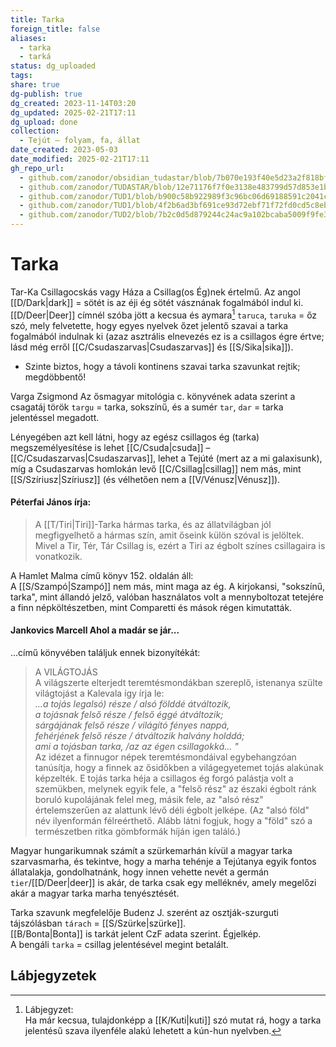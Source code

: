```yaml
---
title: Tarka
foreign_title: false
aliases:
  - tarka
  - tarká
status: dg_uploaded
tags: 
share: true
dg-publish: true
dg_created: 2023-11-14T03:20
dg_updated: 2025-02-21T17:11
dg_upload: done
collection:
  - Tejút – folyam, fa, állat
date_created: 2023-05-03
date_modified: 2025-02-21T17:11
gh_repo_url:
  - github.com/zanodor/obsidian_tudastar/blob/7b070e193f40e5d23a2f818bf803593fb05aaed9/T/Tarka.md
  - github.com/zanodor/TUDASTAR/blob/12e71176f7f0e3138e483799d57d853e1bed8a4e/T/Tarka.md
  - github.com/zanodor/TUD1/blob/b900c58b922989f3c96bc06d69188591c2041c82/T/Tarka.md
  - github.com/zanodor/TUD1/blob/4f2b6ad3bf691ce93d72ebf71f72fd0cd5c8eb69/T/Tarka.md
  - github.com/zanodor/TUD2/blob/7b2c0d5d879244c24ac9a102bcaba5009f9fe3a5/T/Tarka.md
---
```


# Tarka

Tar-Ka Csillagocskás vagy Háza a Csillag(os Ég)nek értelmű. Az angol [[D/Dark\|dark]] = sötét is az éji ég sötét vásznának fogalmából indul ki.  
[[D/Deer\|Deer]] címnél szóba jött a kecsua és aymara[^1] `taruca`, `taruka` = őz szó, mely felvetette, hogy egyes nyelvek őzet jelentő szavai a tarka fogalmából indulnak ki (azaz asztrális elnevezés ez is a csillagos égre értve; lásd még erről [[C/Csudaszarvas\|Csudaszarvas]] és [[S/Sika\|sika]]).  
- Szinte biztos, hogy a távoli kontinens szavai tarka szavunkat rejtik; megdöbbentő!  

Varga Zsigmond Az ősmagyar mitológia c. könyvének adata szerint a csagatáj török `targu` = tarka, sokszínű, és a sumér `tar`, `dar` = tarka jelentéssel megadott.

Lényegében azt kell látni, hogy az egész csillagos ég (tarka) megszemélyesítése is lehet [[C/Csuda\|csuda]] – [[C/Csudaszarvas\|Csudaszarvas]], lehet a Tejúté (mert az a mi galaxisunk), míg a Csudaszarvas homlokán levő [[C/Csillag\|csillag]] nem más, mint [[S/Szíriusz\|Szíriusz]] (és vélhetően nem a [[V/Vénusz\|Vénusz]]).  

#### Péterfai János írja:

> A [[T/Tiri\|Tiri]]-Tarka hármas tarka, és az állatvilágban jól megfigyelhető a hármas szín, amit őseink külön szóval is jelöltek. Mivel a Tir, Tér, Tár Csillag is, ezért a Tiri az égbolt színes csillagaira is vonatkozik.  

A Hamlet Malma című könyv 152. oldalán áll:  
A [[S/Szampó\|Szampó]] nem más, mint maga az ég. A kirjokansi, "sokszínű, tarka", mint állandó jelző, valóban használatos volt a mennyboltozat tetejére a finn népköltészetben, mint Comparetti és mások régen kimutatták.  

#### Jankovics Marcell Ahol a madár se jár...

...című könyvében találjuk ennek bizonyítékát:  
> A VILÁGTOJÁS  
> A világszerte elterjedt teremtésmondákban szereplő, istenanya szülte világtojást a Kalevala így írja le:  
> *...a tojás legalsó) része / alsó földdé átváltozik,  
> a tojásnak felső része / felső éggé átváltozik;  
> sárgájának felső része / világító fényes nappá,  
> fehérjének felső része / átváltozik halvány holddá;  
> ami a tojásban tarka, /az az égen csillagokká... "*  
> Az idézet a finnugor népek teremtésmondáival egybehangzóan tanúsítja, hogy a finnek az ősidőkben a világegyetemet tojás alakúnak képzelték. E tojás tarka héja a csillagos ég forgó palástja volt a szemükben, melynek egyik fele, a "felső rész" az északi égbolt ránk boruló kupolájának felel meg, másik fele, az "alsó rész" értelemszerűen az alattunk lévő déli égbolt jelképe. (Az "alsó föld" név ilyenformán félreérthető. Alább látni fogjuk, hogy a "föld" szó a természetben ritka gömbformák híján igen találó.)  

Magyar hungarikumnak számít a szürkemarhán kívül a magyar tarka szarvasmarha, és tekintve, hogy a marha tehénje a Tejútanya egyik fontos állatalakja, gondolhatnánk, hogy innen vehette nevét a germán `tier`/[[D/Deer\|deer]] is akár, de tarka csak egy melléknév, amely megelőzi akár a magyar tarka marha tenyésztését.  

Tarka szavunk megfelelője Budenz J. szerént az osztják-szurguti tájszólásban `tárach` = [[S/Szürke\|szürke]].  
[[B/Bonta\|Bonta]] is tarkát jelent CzF adata szerint. Égjelkép.  
A bengáli `tarka` = csillag jelentésével megint betalált.  

## Lábjegyzetek

[^1]: Lábjegyzet:  
Ha már kecsua, tulajdonképp a [[K/Kuti\|kuti]] szó mutat rá, hogy a tarka jelentésű szava ilyenféle alakú lehetett a kún-hun nyelvben.  